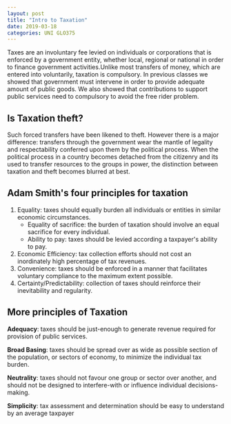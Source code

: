 ```yaml
---
layout: post
title: "Intro to Taxation"
date: 2019-03-18
categories: UNI GLO375
---
```



Taxes are an involuntary fee levied on individuals or corporations that is
enforced by a government entity, whether local, regional or national in order to
finance government activities.Unlike most transfers of money, which are entered
into voluntarily, taxation is compulsory. In previous classes we showed that
government must intervene in order to provide adequate amount of public goods.
We also showed that contributions to support public services need to compulsory
to avoid the free rider problem.  

## Is Taxation theft?

Such forced transfers have been likened to theft. However there is a major
difference: transfers through the government wear the mantle of legality and
respectability conferred upon them by the political process. When the political
process in a country becomes detached from the citizenry and its used to
transfer resources to the groups in power, the distinction between taxation and
theft becomes blurred at best. 

## Adam Smith's four principles for taxation

1. Equality: taxes should equally burden all individuals or entities in similar
   economic circumstances.  
   - Equality of sacrifice: the burden of taxation should involve an equal
     sacrifice for every individual. 
   - Ability to pay:  taxes should be levied according a taxpayer's ability to
     pay. 
2. Economic Efficiency: tax collection efforts should not cost an inordinately
high percentage of tax revenues.
3. Convenience: taxes should be enforced in a manner that facilitates voluntary
compliance to the maximum extent possible.
4. Certainty/Predictability: collection of taxes should reinforce their
inevitability and regularity. 

## More principles of Taxation

**Adequacy**: taxes should be just-enough to generate revenue required for
provision of public services. 

**Broad Basing**: taxes should be spread over as wide as possible section of
the population, or sectors of economy, to minimize the individual tax burden. 

**Neutrality**: taxes should not favour one group or sector over another, and
should not be designed to interfere-with or influence individual
decisions-making. 

**Simplicity**: tax assessment and determination should be easy to understand
by an average taxpayer

